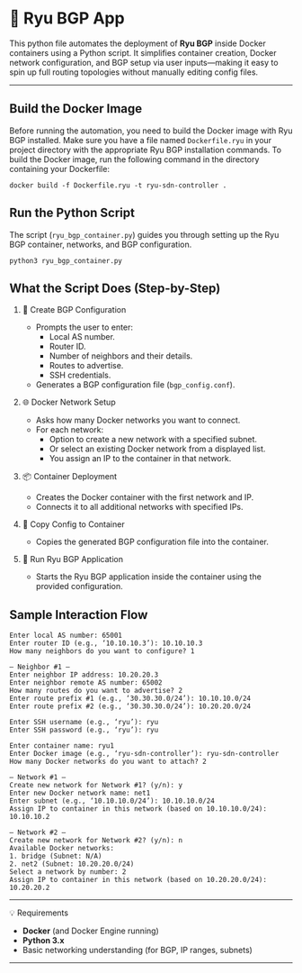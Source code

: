 # 🧠 Ryu BGP App

This python file automates the deployment of **Ryu BGP** inside Docker containers using a Python script. It simplifies container creation, Docker network configuration, and BGP setup via user inputs—making it easy to spin up full routing topologies without manually editing config files.

---

## Build the Docker Image

Before running the automation, you need to build the Docker image with Ryu BGP installed. Make sure you have a file named `Dockerfile.ryu` in your project directory with the appropriate Ryu BGP installation commands. To build the Docker image, run the following command in the directory containing your Dockerfile:
```
docker build -f Dockerfile.ryu -t ryu-sdn-controller .
```

## Run the Python Script
The script (`ryu_bgp_container.py`) guides you through setting up the Ryu BGP container, networks, and BGP configuration.
```
python3 ryu_bgp_container.py
```

## What the Script Does (Step-by-Step)
1. 📝 Create BGP Configuration
   - Prompts the user to enter:
     - Local AS number.
     - Router ID.
     - Number of neighbors and their details.
     - Routes to advertise.
     - SSH credentials.
   - Generates a BGP configuration file (`bgp_config.conf`).

2. 🌐 Docker Network Setup
   - Asks how many Docker networks you want to connect.
   - For each network:
     - Option to create a new network with a specified subnet.
     - Or select an existing Docker network from a displayed list.
     - You assign an IP to the container in that network.

3. 📦 Container Deployment
   - Creates the Docker container with the first network and IP.
   - Connects it to all additional networks with specified IPs.

4. 📁 Copy Config to Container
   - Copies the generated BGP configuration file into the container.

5. 🔄 Run Ryu BGP Application
   - Starts the Ryu BGP application inside the container using the provided configuration.

## Sample Interaction Flow
```
Enter local AS number: 65001
Enter router ID (e.g., ‘10.10.10.3’): 10.10.10.3
How many neighbors do you want to configure? 1

— Neighbor #1 —
Enter neighbor IP address: 10.20.20.3
Enter neighbor remote AS number: 65002
How many routes do you want to advertise? 2
Enter route prefix #1 (e.g., ‘30.30.30.0/24’): 10.10.10.0/24
Enter route prefix #2 (e.g., ‘30.30.30.0/24’): 10.20.20.0/24

Enter SSH username (e.g., ‘ryu’): ryu
Enter SSH password (e.g., ‘ryu’): ryu

Enter container name: ryu1
Enter Docker image (e.g., ‘ryu-sdn-controller’): ryu-sdn-controller
How many Docker networks do you want to attach? 2

— Network #1 —
Create new network for Network #1? (y/n): y
Enter new Docker network name: net1
Enter subnet (e.g., ‘10.10.10.0/24’): 10.10.10.0/24
Assign IP to container in this network (based on 10.10.10.0/24): 10.10.10.2

— Network #2 —
Create new network for Network #2? (y/n): n
Available Docker networks:
1. bridge (Subnet: N/A)
2. net2 (Subnet: 10.20.20.0/24)
Select a network by number: 2
Assign IP to container in this network (based on 10.20.20.0/24): 10.20.20.2
```

---

💡 Requirements
- **Docker** (and Docker Engine running)
- **Python 3.x**
- Basic networking understanding (for BGP, IP ranges, subnets)

---
